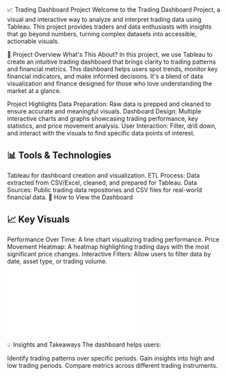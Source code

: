 
📈 Trading Dashboard Project
Welcome to the Trading Dashboard Project, a visual and interactive way to analyze and interpret trading data using Tableau. This project provides traders and data enthusiasts with insights that go beyond numbers, turning complex datasets into accessible, actionable visuals.

📝 Project Overview
What's This About?
In this project, we use Tableau to create an intuitive trading dashboard that brings clarity to trading patterns and financial metrics. This dashboard helps users spot trends, monitor key financial indicators, and make informed decisions. It's a blend of data visualization and finance designed for those who love understanding the market at a glance.

Project Highlights
Data Preparation: Raw data is prepped and cleaned to ensure accurate and meaningful visuals.
Dashboard Design: Multiple interactive charts and graphs showcasing trading performance, key statistics, and price movement analysis.
User Interaction: Filter, drill down, and interact with the visuals to find specific data points of interest.

## 📊 Tools & Technologies
Tableau for dashboard creation and visualization.
ETL Process: Data extracted from CSV/Excel, cleaned, and prepared for Tableau.
Data Sources: Public trading data repositories and CSV files for real-world financial data.
🚀 How to View the Dashboard



## 📈 Key Visuals
Performance Over Time: A line chart visualizing trading performance.
Price Movement Heatmap: A heatmap highlighting trading days with the most significant price changes.
Interactive Filters: Allow users to filter data by date, asset type, or trading volume.

![TABLEAU TRADING DASHBOARD IMAGES ](Downloads/TABLEAU_TRADING_DASHBOARD_IMAGES.pdf)


💡 Insights and Takeaways
The dashboard helps users:

Identify trading patterns over specific periods.
Gain insights into high and low trading periods.
Compare metrics across different trading instruments.




